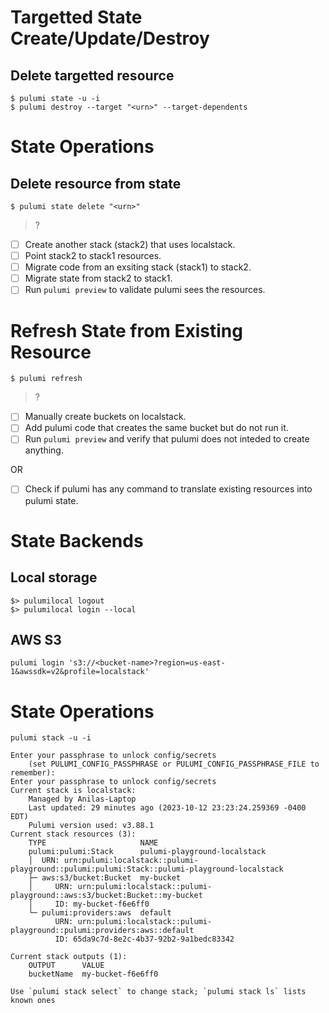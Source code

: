 # Targetted State Create/Update/Destroy

## Delete targetted resource
```
$ pulumi state -u -i
$ pulumi destroy --target "<urn>" --target-dependents
```

# State Operations

## Delete resource from state
```
$ pulumi state delete "<urn>"
```

> ?
* [ ] Create another stack (stack2) that uses localstack.
* [ ] Point stack2 to stack1 resources.
* [ ] Migrate code from an exsiting stack (stack1) to stack2.
* [ ] Migrate state from stack2 to stack1.
* [ ] Run `pulumi preview` to validate pulumi sees the resources.

# Refresh State from Existing Resource

```
$ pulumi refresh
```
> ?
* [ ] Manually create buckets on localstack.
* [ ] Add pulumi code that creates the same bucket but do not run it.
* [ ] Run `pulumi preview` and verify that pulumi does not inteded to create anything.

OR

* [ ] Check if pulumi has any command to translate existing resources into pulumi state.

# State Backends

## Local storage

```
$> pulumilocal logout
$> pulumilocal login --local
```

## AWS S3

```
pulumi login 's3://<bucket-name>?region=us-east-1&awssdk=v2&profile=localstack'
```

# State Operations

```
pulumi stack -u -i

Enter your passphrase to unlock config/secrets
    (set PULUMI_CONFIG_PASSPHRASE or PULUMI_CONFIG_PASSPHRASE_FILE to remember):
Enter your passphrase to unlock config/secrets
Current stack is localstack:
    Managed by Anilas-Laptop
    Last updated: 29 minutes ago (2023-10-12 23:23:24.259369 -0400 EDT)
    Pulumi version used: v3.88.1
Current stack resources (3):
    TYPE                     NAME
    pulumi:pulumi:Stack      pulumi-playground-localstack
    │  URN: urn:pulumi:localstack::pulumi-playground::pulumi:pulumi:Stack::pulumi-playground-localstack
    ├─ aws:s3/bucket:Bucket  my-bucket
    │     URN: urn:pulumi:localstack::pulumi-playground::aws:s3/bucket:Bucket::my-bucket
    │     ID: my-bucket-f6e6ff0
    └─ pulumi:providers:aws  default
          URN: urn:pulumi:localstack::pulumi-playground::pulumi:providers:aws::default
          ID: 65da9c7d-8e2c-4b37-92b2-9a1bedc83342

Current stack outputs (1):
    OUTPUT      VALUE
    bucketName  my-bucket-f6e6ff0

Use `pulumi stack select` to change stack; `pulumi stack ls` lists known ones
```
